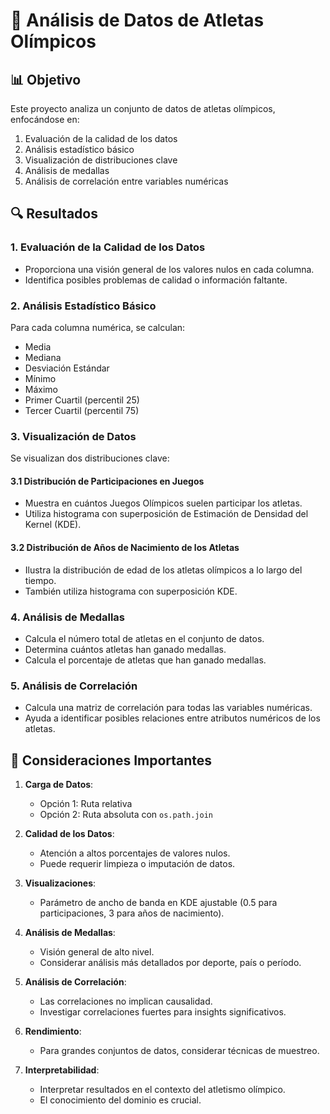 # 🏅 Análisis de Datos de Atletas Olímpicos

## 📊 Objetivo

Este proyecto analiza un conjunto de datos de atletas olímpicos, enfocándose en:

1. Evaluación de la calidad de los datos
2. Análisis estadístico básico
3. Visualización de distribuciones clave
4. Análisis de medallas
5. Análisis de correlación entre variables numéricas

## 🔍 Resultados

### 1. Evaluación de la Calidad de los Datos

- Proporciona una visión general de los valores nulos en cada columna.
- Identifica posibles problemas de calidad o información faltante.

### 2. Análisis Estadístico Básico

Para cada columna numérica, se calculan:

- Media
- Mediana
- Desviación Estándar
- Mínimo
- Máximo
- Primer Cuartil (percentil 25)
- Tercer Cuartil (percentil 75)

### 3. Visualización de Datos

Se visualizan dos distribuciones clave:

#### 3.1 Distribución de Participaciones en Juegos

- Muestra en cuántos Juegos Olímpicos suelen participar los atletas.
- Utiliza histograma con superposición de Estimación de Densidad del Kernel (KDE).

#### 3.2 Distribución de Años de Nacimiento de los Atletas

- Ilustra la distribución de edad de los atletas olímpicos a lo largo del tiempo.
- También utiliza histograma con superposición KDE.

### 4. Análisis de Medallas

- Calcula el número total de atletas en el conjunto de datos.
- Determina cuántos atletas han ganado medallas.
- Calcula el porcentaje de atletas que han ganado medallas.

### 5. Análisis de Correlación

- Calcula una matriz de correlación para todas las variables numéricas.
- Ayuda a identificar posibles relaciones entre atributos numéricos de los atletas.

## 🚨 Consideraciones Importantes

1. **Carga de Datos**: 
   - Opción 1: Ruta relativa
   - Opción 2: Ruta absoluta con `os.path.join`

2. **Calidad de los Datos**: 
   - Atención a altos porcentajes de valores nulos.
   - Puede requerir limpieza o imputación de datos.

3. **Visualizaciones**: 
   - Parámetro de ancho de banda en KDE ajustable (0.5 para participaciones, 3 para años de nacimiento).

4. **Análisis de Medallas**: 
   - Visión general de alto nivel.
   - Considerar análisis más detallados por deporte, país o período.

5. **Análisis de Correlación**: 
   - Las correlaciones no implican causalidad.
   - Investigar correlaciones fuertes para insights significativos.

6. **Rendimiento**: 
   - Para grandes conjuntos de datos, considerar técnicas de muestreo.

7. **Interpretabilidad**: 
   - Interpretar resultados en el contexto del atletismo olímpico.
   - El conocimiento del dominio es crucial.

